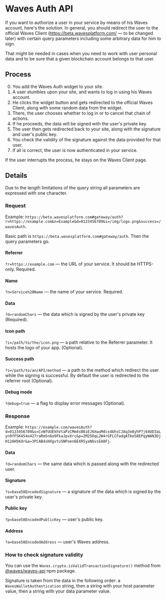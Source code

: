 # Waves Auth API

If you want to authorize a user in your service by means of his Waves account, here's the solution. In general, you should redirect the user to the official Waves Client (https://beta.wavesplatform.com/ — to be changed later) with certain query parameters including some arbitrary data for him to sign.

That might be needed in cases when you need to work with user personal data and to be sure that a given blockchain account belongs to that user.

## Process

0.  You add the Waves Auth widget to your site.
1.  A user stumbles upon your site, and wants to log in using his Waves account.
2.  He clicks the widget button and gets redirected to the official Waves Client, along with some random data from the widget.
3.  There, the user chooses whether to log in or to cancel that chain of actions.
4.  If he proceeds, the data will be signed with the user's private key.
5.  The user then gets redirected back to your site, along with the signature and user's public key.
6.  You check the validity of the signature against the data provided for that user.
7.  If all is correct, the user is now authenticated in your service.

If the user interrupts the process, he stays on the Waves Client page.

## Details

Due to the length limitations of the query string all parameters are expressed with one character.

### Request

Example: `https://beta.wavesplatform.com#gateway/auth?r=https://example.com&n=Example&d=0123456789&i=/img/logo.png&success=/wavesAuth`.

Basic path is `https://beta.wavesplatform.com#gateway/auth`. Then the query parameters go.

#### Referrer

`?r=https://example.com` — the URL of your service. It should be HTTPS-only. Required.

#### Name

`?n=Service%20Name` — the name of your service. Required.

#### Data

`?d=randomChars` — the data which is signed by the user's private key (Required).

#### Icon path

`?i=/path/to/the/icon.png` — a path relative to the Referrer parameter. It hosts the logo of your app. (Optional).

#### Success path

`?s=/path/to/an/API/method` — a path to the method which redirect the user while the signing is successful. By default the user is redirected to the referrer root (Optional).

#### Debug mode

`?debug=true` — a flag to display error messages (Optional).

### Response

Example: `https://example.com/wavesAuth?d=0123456789&s=CvWfUUEkhVtaPzCMm4sB8iEJ6XwuMdcx4bhsCJAq3e8yhP7j64UD3aLyn9fFSK454o427raRmSn6a9FkaJpvXrc&p=2M25DqL2W4rGFLCFadgATboS8EPqyWAN3DjH12AH5Kdr&a=3PCAB4sHXgvtu5NPoen6EXR5yaNbvsEA8Fj`.

#### Data

`?d=randomChars` — the same data which is passed along with the redirected user.

#### Signature

`?s=base58EncodedSignature` — a signature of the data which is signed by the user's private key.

#### Public key

`?p=base58EncodedPublicKey` — user's public key.

#### Address

`?a=base58EncodedAddress` — user's Waves address.

### How to check signature validity

You can use the `Waves.crypto.isValidTransactionSignature()` method from [@waves/waves-api](https://www.npmjs.com/package/@waves/waves-api) npm package.

Signature is taken from the data in the following order: a `WavesWalletAuthentication` string, then a string with your host parameter value, then a string with your data parameter value.
